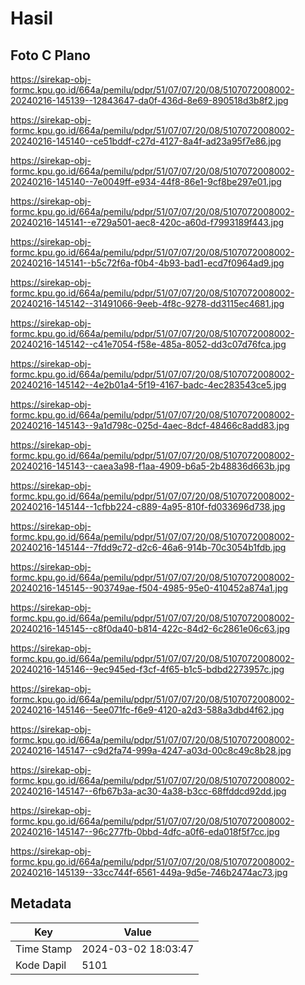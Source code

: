 # Hasil

## Foto C Plano

https://sirekap-obj-formc.kpu.go.id/664a/pemilu/pdpr/51/07/07/20/08/5107072008002-20240216-145139--12843647-da0f-436d-8e69-890518d3b8f2.jpg

https://sirekap-obj-formc.kpu.go.id/664a/pemilu/pdpr/51/07/07/20/08/5107072008002-20240216-145140--ce51bddf-c27d-4127-8a4f-ad23a95f7e86.jpg

https://sirekap-obj-formc.kpu.go.id/664a/pemilu/pdpr/51/07/07/20/08/5107072008002-20240216-145140--7e0049ff-e934-44f8-86e1-9cf8be297e01.jpg

https://sirekap-obj-formc.kpu.go.id/664a/pemilu/pdpr/51/07/07/20/08/5107072008002-20240216-145141--e729a501-aec8-420c-a60d-f7993189f443.jpg

https://sirekap-obj-formc.kpu.go.id/664a/pemilu/pdpr/51/07/07/20/08/5107072008002-20240216-145141--b5c72f6a-f0b4-4b93-bad1-ecd7f0964ad9.jpg

https://sirekap-obj-formc.kpu.go.id/664a/pemilu/pdpr/51/07/07/20/08/5107072008002-20240216-145142--31491066-9eeb-4f8c-9278-dd3115ec4681.jpg

https://sirekap-obj-formc.kpu.go.id/664a/pemilu/pdpr/51/07/07/20/08/5107072008002-20240216-145142--c41e7054-f58e-485a-8052-dd3c07d76fca.jpg

https://sirekap-obj-formc.kpu.go.id/664a/pemilu/pdpr/51/07/07/20/08/5107072008002-20240216-145142--4e2b01a4-5f19-4167-badc-4ec283543ce5.jpg

https://sirekap-obj-formc.kpu.go.id/664a/pemilu/pdpr/51/07/07/20/08/5107072008002-20240216-145143--9a1d798c-025d-4aec-8dcf-48466c8add83.jpg

https://sirekap-obj-formc.kpu.go.id/664a/pemilu/pdpr/51/07/07/20/08/5107072008002-20240216-145143--caea3a98-f1aa-4909-b6a5-2b48836d663b.jpg

https://sirekap-obj-formc.kpu.go.id/664a/pemilu/pdpr/51/07/07/20/08/5107072008002-20240216-145144--1cfbb224-c889-4a95-810f-fd033696d738.jpg

https://sirekap-obj-formc.kpu.go.id/664a/pemilu/pdpr/51/07/07/20/08/5107072008002-20240216-145144--7fdd9c72-d2c6-46a6-914b-70c3054b1fdb.jpg

https://sirekap-obj-formc.kpu.go.id/664a/pemilu/pdpr/51/07/07/20/08/5107072008002-20240216-145145--903749ae-f504-4985-95e0-410452a874a1.jpg

https://sirekap-obj-formc.kpu.go.id/664a/pemilu/pdpr/51/07/07/20/08/5107072008002-20240216-145145--c8f0da40-b814-422c-84d2-6c2861e06c63.jpg

https://sirekap-obj-formc.kpu.go.id/664a/pemilu/pdpr/51/07/07/20/08/5107072008002-20240216-145146--9ec945ed-f3cf-4f65-b1c5-bdbd2273957c.jpg

https://sirekap-obj-formc.kpu.go.id/664a/pemilu/pdpr/51/07/07/20/08/5107072008002-20240216-145146--5ee071fc-f6e9-4120-a2d3-588a3dbd4f62.jpg

https://sirekap-obj-formc.kpu.go.id/664a/pemilu/pdpr/51/07/07/20/08/5107072008002-20240216-145147--c9d2fa74-999a-4247-a03d-00c8c49c8b28.jpg

https://sirekap-obj-formc.kpu.go.id/664a/pemilu/pdpr/51/07/07/20/08/5107072008002-20240216-145147--6fb67b3a-ac30-4a38-b3cc-68ffddcd92dd.jpg

https://sirekap-obj-formc.kpu.go.id/664a/pemilu/pdpr/51/07/07/20/08/5107072008002-20240216-145147--96c277fb-0bbd-4dfc-a0f6-eda018f5f7cc.jpg

https://sirekap-obj-formc.kpu.go.id/664a/pemilu/pdpr/51/07/07/20/08/5107072008002-20240216-145139--33cc744f-6561-449a-9d5e-746b2474ac73.jpg


## Metadata

| Key        | Value               |
| ---------- | ------------------- |
| Time Stamp | 2024-03-02 18:03:47 |
| Kode Dapil | 5101                |



